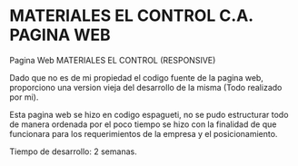 # MATERIALES EL CONTROL C.A. PAGINA WEB 
Pagina Web MATERIALES EL CONTROL (RESPONSIVE) 

Dado que no es de mi propiedad el codigo fuente de la pagina web, proporciono una version vieja del desarrollo de la misma (Todo realizado por mi).

Esta pagina web se hizo en codigo espagueti, no se pudo estructurar todo de manera ordenada por el poco tiempo se hizo con la finalidad de que funcionara para los requerimientos de la empresa y el posicionamiento. 

Tiempo de desarrollo: 2 semanas.
